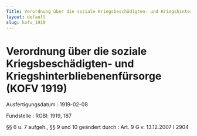 ```yaml
---
Title: Verordnung über die soziale Kriegsbeschädigten- und Kriegshinterbliebenenfürsorge
layout: default
slug: kofv_1919
---
```


# Verordnung über die soziale Kriegsbeschädigten- und Kriegshinterbliebenenfürsorge (KOFV 1919)

Ausfertigungsdatum
:   1919-02-08

Fundstelle
:   RGBl: 1919, 187

§§ 6 u. 7 aufgeh., §§ 9 und 10 geändert durch
:   Art. 9 G v. 13.12.2007 I 2904

